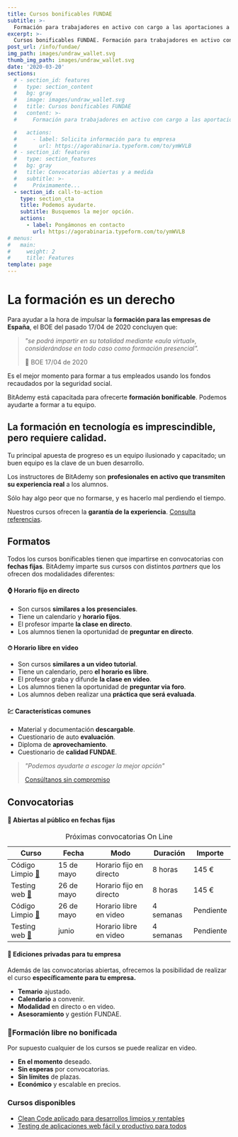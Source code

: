 ```yaml
---
title: Cursos bonificables FUNDAE
subtitle: >-
  Formación para trabajadores en activo con cargo a las aportaciones a la seguridad social.
excerpt: >-
  Cursos bonificables FUNDAE. Formación para trabajadores en activo con cargo a las aportaciones a la seguridad social.
post_url: /info/fundae/
img_path: images/undraw_wallet.svg
thumb_img_path: images/undraw_wallet.svg
date: '2020-03-20'
sections:
  # - section_id: features
  #   type: section_content
  #   bg: gray
  #   image: images/undraw_wallet.svg
  #   title: Cursos bonificables FUNDAE
  #   content: >-
  #     Formación para trabajadores en activo con cargo a las aportaciones previas a la seguridad social. **La formación es un derecho** y la principal apuesta de progreso. Un equipo ilusionado y capacitado es la clave de un buen desarrollo.

  #   actions:
  #     - label: Solicita información para tu empresa
  #       url: https://agorabinaria.typeform.com/to/ymWVLB
  # - section_id: features
  #   type: section_features
  #   bg: gray
  #   title: Convocatorias abiertas y a medida
  #   subtitle: >-
  #     Próximamente...
  - section_id: call-to-action
    type: section_cta
    title: Podemos ayudarte.
    subtitle: Busquemos la mejor opción.
    actions:
      - label: Pongámonos en contacto
        url: https://agorabinaria.typeform.com/to/ymWVLB
# menus:
#   main:
#     weight: 2
#     title: Features
template: page
---
```


# La formación es un derecho

Para ayudar a la hora de impulsar la **formación para las empresas de España**, el BOE del pasado 17/04 de 2020 concluyen que:

> _"se podrá impartir en su totalidad mediante «aula virtual», considerándose en todo caso como formación presencial"._
>
> 📖 BOE 17/04 de 2020

Es el mejor momento para formar a tus empleados usando los fondos recaudados por la seguridad social.

BitAdemy está capacitada para ofrecerte **formación bonificable**. Podemos ayudarte a formar a tu equipo.

## La formación en tecnología es imprescindible, pero requiere calidad.

Tu principal apuesta de progreso es un equipo ilusionado y capacitado; un buen equipo es la clave de un buen desarrollo.

Los instructores de BitAdemy son **profesionales en activo que transmiten su experiencia real** a los alumnos.

Sólo hay algo peor que no formarse, y es hacerlo mal perdiendo el tiempo.

Nuestros cursos ofrecen la **garantía de la experiencia**. [Consulta referencias](https://agorabinaria.typeform.com/to/ymWVLB).

## Formatos

Todos los cursos bonificables tienen que impartirse en convocatorias con **fechas fijas**. BitAdemy imparte sus cursos con distintos _partners_ que los ofrecen dos modalidades diferentes:

#### ⌚ Horario fijo en directo

- Son cursos **similares a los presenciales**.
- Tiene un calendario y **horario fijos**.
- El profesor imparte **la clase en directo**.
- Los alumnos tienen la oportunidad de **preguntar en directo**.

#### ⏱ Horario libre en video

- Son cursos **similares a un video tutorial**.
- Tiene un calendario, pero **el horario es libre**.
- El profesor graba y difunde **la clase en video**.
- Los alumnos tienen la oportunidad de **preguntar via foro**.
- Los alumnos deben realizar una **práctica que será evaluada**.

#### 💹 Características comunes

- Material y documentación **descargable**.
- Cuestionario de auto **evaluación**.
- Diploma de **aprovechamiento**.
- Cuestionario de **calidad FUNDAE**.

> _"Podemos ayudarte a escoger la mejor opción"_
>
> [Consúltanos sin compromiso](https://agorabinaria.typeform.com/to/ymWVLB)

## Convocatorias

#### 📆 Abiertas al público en fechas fijas

<table>
    <caption>Próximas convocatorias On Line</caption>
  <thead>
    <tr>
      <th>Curso</th>
      <th>Fecha</th>
      <th>Modo</th>
      <th>Duración</th>
      <th>Importe</th>
    </tr>
  </thead>
  <tbody>
    <tr>
      <td>Código Limpio
        <a href="/cursos/clean-code-aplicado-para-desarrollos-limpios-y-rentables/">📖</a></td>
      <td>15 de mayo</td>
      <td>Horario fijo en directo</td>
      <td>8 horas</td>
      <td>145 €</td>
    </tr>
    <tr>
      <td>Testing web
      <a href="/cursos/testing-de-aplicaciones-web-facil-y-productivo-para-todos/">📖</a></td>
      </td>
      <td>26 de mayo</td>
      <td>Horario fijo en directo</td>
      <td>8 horas</td>
      <td>145 €</td>
    </tr>
    <tr>
      <td>Código Limpio
        <a href="/cursos/clean-code-aplicado-para-desarrollos-limpios-y-rentables/">📖</a></td>
      <td>26 de mayo</td>
      <td>Horario libre en video</td>
      <td>4 semanas</td>
      <td>Pendiente</td>
    </tr>
    <tr>
      <td>Testing web
      <a href="/cursos/testing-de-aplicaciones-web-facil-y-productivo-para-todos/">📖</a></td>
      </td>
      <td>junio</td>
      <td>Horario libre en video</td>
      <td>4 semanas</td>
      <td>Pendiente</td>
    </tr>
  </tbody>
  <tfoot>
  </tfoot>
</table>

#### 🏢 Ediciones privadas para tu empresa

Además de las convocatorias abiertas, ofrecemos la posibilidad de realizar el curso **específicamente para tu empresa.**

- **Temario** ajustado.
- **Calendario** a convenir.
- **Modalidad** en directo o en video.
- **Asesoramiento** y gestión FUNDAE.

### 🗽Formación libre no bonificada

Por supuesto cualquier de los cursos se puede realizar en video.

- **En el momento** deseado.
- **Sin esperas** por convocatorias.
- **Sin límites** de plazas.
- **Económico** y escalable en precios.

### Cursos disponibles

- [Clean Code aplicado para desarrollos limpios y rentables](https://www.bitademy.com/cursos/clean-code-aplicado-para-desarrollos-limpios-y-rentables/)
- [Testing de aplicaciones web fácil y productivo para todos](https://www.bitademy.com/cursos/testing-de-aplicaciones-web-facil-y-productivo-para-todos/)
